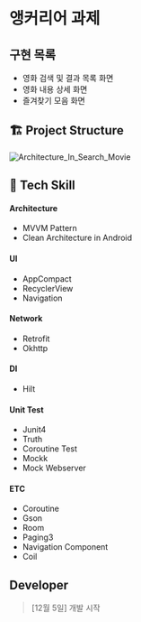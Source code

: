 # 앵커리어 과제

## 구현 목록
- 영화 검색 및 결과 목록 화면
- 영화 내용 상세 화면
- 즐겨찾기 모음 화면  

## 🏗 Project Structure
![Architecture_In_Search_Movie](https://user-images.githubusercontent.com/48168117/193544728-cf576bb6-417e-4651-b329-1f3daaa3d31c.png)

## 📖 Tech Skill
#### Architecture
- MVVM Pattern
- Clean Architecture in Android
#### UI
- AppCompact
- RecyclerView
- Navigation
#### Network
- Retrofit
- Okhttp
#### DI
- Hilt
#### Unit Test
- Junit4
- Truth
- Coroutine Test
- Mockk
- Mock Webserver
#### ETC
- Coroutine
- Gson
- Room
- Paging3  
- Navigation Component
- Coil

## Developer
> [12월 5일] 개발 시작 
